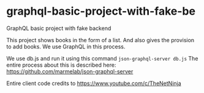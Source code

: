 # graphql-basic-project-with-fake-be
GraphQL basic project with fake backend

This project shows books in the form of a list. And also gives the provision to add books. We use GraphQL in this process.

We use db.js and run it using this command `json-graphql-server db.js`
The entire process about this is described here: https://github.com/marmelab/json-graphql-server

Entire client code credits to https://www.youtube.com/c/TheNetNinja
